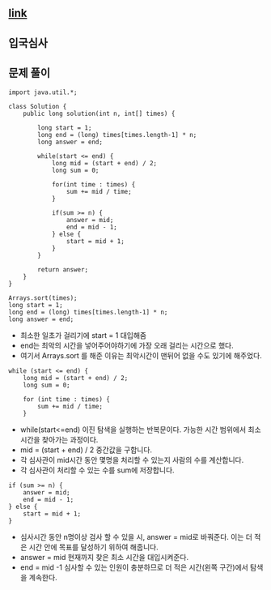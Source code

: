## [link](https://school.programmers.co.kr/learn/courses/30/lessons/43238)

## 입국심사

## 문제 풀이
```
import java.util.*;

class Solution {
    public long solution(int n, int[] times) {
       
        long start = 1;
        long end = (long) times[times.length-1] * n;
        long answer = end;
    
        while(start <= end) {
            long mid = (start + end) / 2;
            long sum = 0;
            
            for(int time : times) {
                sum += mid / time;
            }
            
            if(sum >= n) {
                answer = mid;
                end = mid - 1;
            } else {
                start = mid + 1;
            }
        }
        
        return answer;
    }
}
```

```
Arrays.sort(times);
long start = 1;
long end = (long) times[times.length-1] * n;
long answer = end;
```

- 최소한 일초가 걸리기에 start = 1 대입해줌
- end는 최악의 시간을 넣어주어야하기에 가장 오래 걸리는 시간으로 했다. 
- 여기서 Arrays.sort 를 해준 이유는 최악시간이 맨뒤어 없을 수도 있기에 해주었다.


```
while (start <= end) {
    long mid = (start + end) / 2;
    long sum = 0;
    
    for (int time : times) {
        sum += mid / time;
    }

```

- while(start<=end) 이진 탐색을 실행하는 반복문이다. 가능한 시간 범위에서 최소 시간을 찾아가는 과정이다.
- mid = (start + end) / 2 중간값을 구합니다. 
- 각 심사관이 mid시간 동안 몇명을 처리할 수 있는지 사람의 수를 계산합니다. 
- 각 심사관이 처리할 수 있는 수를 sum에 저장합니다. 

```
if (sum >= n) {
    answer = mid;
    end = mid - 1;
} else {
    start = mid + 1;
}
```

- 심사시간 동안 n명이상 검사 할 수 있을 시, answer = mid로 바꿔준다. 이는 더 적은 시간 안에 목표를 달성하기 위하여 해줍니다. 
- answer = mid 현재까지 찾은 최소 시간을 대입시켜준다.
- end = mid -1 심사할 수 있는 인원이 충분하므로 더 적은 시간(왼쪽 구간)에서 탐색을 계속한다.